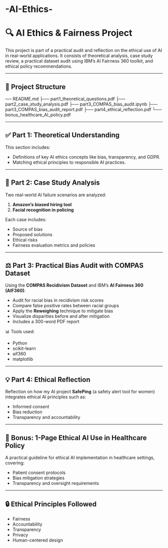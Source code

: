 # -AI-Ethics-
# 🔍 AI Ethics & Fairness Project

This project is part of a practical audit and reflection on the ethical use of AI in real-world applications. It consists of theoretical analysis, case study review, a practical dataset audit using IBM’s AI Fairness 360 toolkit, and ethical policy recommendations.

---

## 📁 Project Structure
── README.md
├── part1_theoretical_questions.pdf
├── part2_case_study_analysis.pdf
├── part3_COMPAS_bias_audit.ipynb
├── part3_COMPAS_bias_audit_report.pdf
├── part4_ethical_reflection.pdf
└── bonus_healthcare_AI_policy.pdf

---

## ✅ Part 1: Theoretical Understanding

This section includes:
- Definitions of key AI ethics concepts like bias, transparency, and GDPR.
- Matching ethical principles to responsible AI practices.

---

## 🧠 Part 2: Case Study Analysis

Two real-world AI failure scenarios are analyzed:
1. **Amazon’s biased hiring tool**
2. **Facial recognition in policing**

Each case includes:
- Source of bias
- Proposed solutions
- Ethical risks
- Fairness evaluation metrics and policies

---

## ⚖️ Part 3: Practical Bias Audit with COMPAS Dataset

Using the **COMPAS Recidivism Dataset** and IBM’s **AI Fairness 360 (AIF360)**:
- Audit for racial bias in recidivism risk scores
- Compare false positive rates between racial groups
- Apply the **Reweighing** technique to mitigate bias
- Visualize disparities before and after mitigation
- Includes a 300-word PDF report

📊 Tools used:
- Python
- scikit-learn
- aif360
- matplotlib

---

## 💡 Part 4: Ethical Reflection

Reflection on how my AI project **SafePing** (a safety alert tool for women) integrates ethical AI principles such as:
- Informed consent
- Bias reduction
- Transparency and accountability

---

## 🏥 Bonus: 1-Page Ethical AI Use in Healthcare Policy

A practical guideline for ethical AI implementation in healthcare settings, covering:
- Patient consent protocols
- Bias mitigation strategies
- Transparency and oversight requirements

---

## 🔒 Ethical Principles Followed

- Fairness
- Accountability
- Transparency
- Privacy
- Human-centered design

